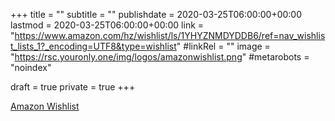+++
title = ""
subtitle = ""
publishdate = 2020-03-25T06:00:00+00:00
lastmod = 2020-03-25T06:00:00+00:00
link = "https://www.amazon.com/hz/wishlist/ls/1YHYZNMDYDDB6/ref=nav_wishlist_lists_1?_encoding=UTF8&type=wishlist"
#linkRel = ""
image = "https://rsc.youronly.one/img/logos/amazonwishlist.png"
#metarobots = "noindex"

draft = true
private = true
+++

[Amazon Wishlist](https://www.amazon.com/hz/wishlist/ls/1YHYZNMDYDDB6/ref=nav_wishlist_lists_1?_encoding=UTF8&type=wishlist "Amazon Wishlist")
